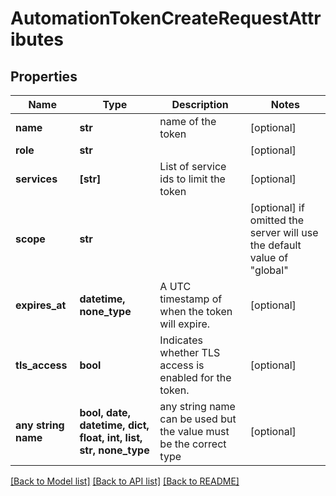 # AutomationTokenCreateRequestAttributes


## Properties
Name | Type | Description | Notes
------------ | ------------- | ------------- | -------------
**name** | **str** | name of the token | [optional] 
**role** | **str** |  | [optional] 
**services** | **[str]** | List of service ids to limit the token | [optional] 
**scope** | **str** |  | [optional]  if omitted the server will use the default value of "global"
**expires_at** | **datetime, none_type** | A UTC timestamp of when the token will expire. | [optional] 
**tls_access** | **bool** | Indicates whether TLS access is enabled for the token. | [optional] 
**any string name** | **bool, date, datetime, dict, float, int, list, str, none_type** | any string name can be used but the value must be the correct type | [optional]

[[Back to Model list]](../README.md#documentation-for-models) [[Back to API list]](../README.md#documentation-for-api-endpoints) [[Back to README]](../README.md)


